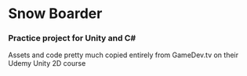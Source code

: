 # Snow Boarder

### Practice project for Unity and C#

Assets and code pretty much copied entirely from GameDev.tv on their Udemy Unity 2D course